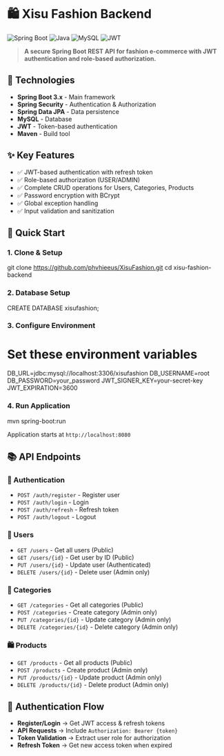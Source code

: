# 🛍️ Xisu Fashion Backend

![Spring Boot](https://img.shields.io/badge/Spring%20Boot-3.x-brightgreen.svg)
![Java](https://img.shields.io/badge/Java-17+-blue.svg)
![MySQL](https://img.shields.io/badge/MySQL-8.0+-orange.svg)
![JWT](https://img.shields.io/badge/JWT-Authentication-red.svg)

> **A secure Spring Boot REST API for fashion e-commerce with JWT authentication and role-based authorization.**

## 🚀 Technologies

- **Spring Boot 3.x** - Main framework
- **Spring Security** - Authentication & Authorization
- **Spring Data JPA** - Data persistence
- **MySQL** - Database
- **JWT** - Token-based authentication
- **Maven** - Build tool

## ✨ Key Features

- ✅ JWT-based authentication with refresh token
- ✅ Role-based authorization (USER/ADMIN)
- ✅ Complete CRUD operations for Users, Categories, Products
- ✅ Password encryption with BCrypt
- ✅ Global exception handling
- ✅ Input validation and sanitization

## 🔧 Quick Start

### 1. Clone & Setup
git clone https://github.com/phvhieeus/XisuFashion.git
cd xisu-fashion-backend

### 2. Database Setup
CREATE DATABASE xisufashion;

### 3. Configure Environment
# Set these environment variables
DB_URL=jdbc:mysql://localhost:3306/xisufashion
DB_USERNAME=root
DB_PASSWORD=your_password
JWT_SIGNER_KEY=your-secret-key
JWT_EXPIRATION=3600

### 4. Run Application
mvn spring-boot:run

Application starts at `http://localhost:8080`

## 📚 API Endpoints

### 🔐 Authentication
- `POST /auth/register` - Register user
- `POST /auth/login` - Login
- `POST /auth/refresh` - Refresh token
- `POST /auth/logout` - Logout

### 👥 Users
- `GET /users` - Get all users (Public)
- `GET /users/{id}` - Get user by ID (Public)
- `PUT /users/{id}` - Update user (Authenticated)
- `DELETE /users/{id}` - Delete user (Admin only)

### 📂 Categories
- `GET /categories` - Get all categories (Public)
- `POST /categories` - Create category (Admin only)
- `PUT /categories/{id}` - Update category (Admin only)
- `DELETE /categories/{id}` - Delete category (Admin only)

### 🛍️ Products
- `GET /products` - Get all products (Public)
- `POST /products` - Create product (Admin only)
- `PUT /products/{id}` - Update product (Admin only)
- `DELETE /products/{id}` - Delete product (Admin only)

## 🔐 Authentication Flow

- **Register/Login** → Get JWT access & refresh tokens
- **API Requests** → Include `Authorization: Bearer {token}`
- **Token Validation** → Extract user role for authorization
- **Refresh Token** → Get new access token when expired
